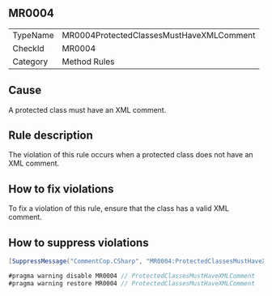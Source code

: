 ## MR0004

<table>
<tr>
  <td>TypeName</td>
  <td>MR0004ProtectedClassesMustHaveXMLComment</td>
</tr>
<tr>
  <td>CheckId</td>
  <td>MR0004</td>
</tr>
<tr>
  <td>Category</td>
  <td>Method Rules</td>
</tr>
</table>

## Cause

A protected class must have an XML comment.

## Rule description

The violation of this rule occurs when a protected class does not have an XML comment.

## How to fix violations

To fix a violation of this rule, ensure that the class has a valid XML comment.

## How to suppress violations

```csharp
[SuppressMessage("CommentCop.CSharp", "MR0004:ProtectedClassesMustHaveXMLComment", Justification = "Reviewed.")]
```

```csharp
#pragma warning disable MR0004 // ProtectedClassesMustHaveXMLComment
#pragma warning restore MR0004 // ProtectedClassesMustHaveXMLComment
```